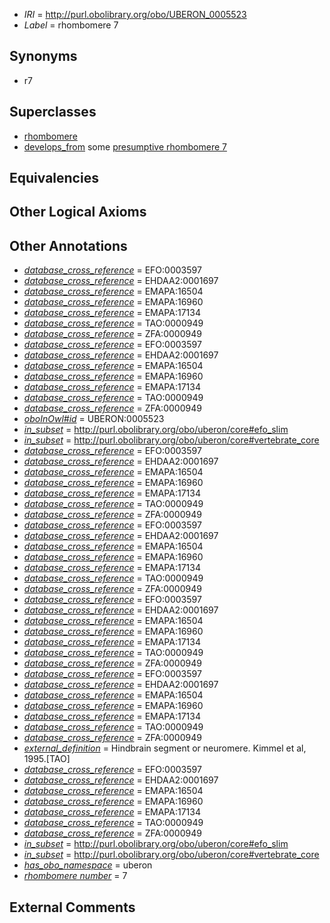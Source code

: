 * *IRI* = http://purl.obolibrary.org/obo/UBERON_0005523
 * *Label* = rhombomere 7

## Synonyms

 * r7

## Superclasses

 * [rhombomere](../../UBERON/92/UBERON_0001892.md)
 * [develops_from](../../RO/02/RO_0002202.md) some [presumptive rhombomere 7](../../UBERON/94/UBERON_0007294.md)

## Equivalencies


## Other Logical Axioms


## Other Annotations

 * *[database_cross_reference](../../ef/oboInOwl#hasDbXref.md)* = EFO:0003597
 * *[database_cross_reference](../../ef/oboInOwl#hasDbXref.md)* = EHDAA2:0001697
 * *[database_cross_reference](../../ef/oboInOwl#hasDbXref.md)* = EMAPA:16504
 * *[database_cross_reference](../../ef/oboInOwl#hasDbXref.md)* = EMAPA:16960
 * *[database_cross_reference](../../ef/oboInOwl#hasDbXref.md)* = EMAPA:17134
 * *[database_cross_reference](../../ef/oboInOwl#hasDbXref.md)* = TAO:0000949
 * *[database_cross_reference](../../ef/oboInOwl#hasDbXref.md)* = ZFA:0000949
 * *[database_cross_reference](../../ef/oboInOwl#hasDbXref.md)* = EFO:0003597
 * *[database_cross_reference](../../ef/oboInOwl#hasDbXref.md)* = EHDAA2:0001697
 * *[database_cross_reference](../../ef/oboInOwl#hasDbXref.md)* = EMAPA:16504
 * *[database_cross_reference](../../ef/oboInOwl#hasDbXref.md)* = EMAPA:16960
 * *[database_cross_reference](../../ef/oboInOwl#hasDbXref.md)* = EMAPA:17134
 * *[database_cross_reference](../../ef/oboInOwl#hasDbXref.md)* = TAO:0000949
 * *[database_cross_reference](../../ef/oboInOwl#hasDbXref.md)* = ZFA:0000949
 * *[oboInOwl#id](../../id/oboInOwl#id.md)* = UBERON:0005523
 * *[in_subset](../../et/oboInOwl#inSubset.md)* = http://purl.obolibrary.org/obo/uberon/core#efo_slim
 * *[in_subset](../../et/oboInOwl#inSubset.md)* = http://purl.obolibrary.org/obo/uberon/core#vertebrate_core
 * *[database_cross_reference](../../ef/oboInOwl#hasDbXref.md)* = EFO:0003597
 * *[database_cross_reference](../../ef/oboInOwl#hasDbXref.md)* = EHDAA2:0001697
 * *[database_cross_reference](../../ef/oboInOwl#hasDbXref.md)* = EMAPA:16504
 * *[database_cross_reference](../../ef/oboInOwl#hasDbXref.md)* = EMAPA:16960
 * *[database_cross_reference](../../ef/oboInOwl#hasDbXref.md)* = EMAPA:17134
 * *[database_cross_reference](../../ef/oboInOwl#hasDbXref.md)* = TAO:0000949
 * *[database_cross_reference](../../ef/oboInOwl#hasDbXref.md)* = ZFA:0000949
 * *[database_cross_reference](../../ef/oboInOwl#hasDbXref.md)* = EFO:0003597
 * *[database_cross_reference](../../ef/oboInOwl#hasDbXref.md)* = EHDAA2:0001697
 * *[database_cross_reference](../../ef/oboInOwl#hasDbXref.md)* = EMAPA:16504
 * *[database_cross_reference](../../ef/oboInOwl#hasDbXref.md)* = EMAPA:16960
 * *[database_cross_reference](../../ef/oboInOwl#hasDbXref.md)* = EMAPA:17134
 * *[database_cross_reference](../../ef/oboInOwl#hasDbXref.md)* = TAO:0000949
 * *[database_cross_reference](../../ef/oboInOwl#hasDbXref.md)* = ZFA:0000949
 * *[database_cross_reference](../../ef/oboInOwl#hasDbXref.md)* = EFO:0003597
 * *[database_cross_reference](../../ef/oboInOwl#hasDbXref.md)* = EHDAA2:0001697
 * *[database_cross_reference](../../ef/oboInOwl#hasDbXref.md)* = EMAPA:16504
 * *[database_cross_reference](../../ef/oboInOwl#hasDbXref.md)* = EMAPA:16960
 * *[database_cross_reference](../../ef/oboInOwl#hasDbXref.md)* = EMAPA:17134
 * *[database_cross_reference](../../ef/oboInOwl#hasDbXref.md)* = TAO:0000949
 * *[database_cross_reference](../../ef/oboInOwl#hasDbXref.md)* = ZFA:0000949
 * *[database_cross_reference](../../ef/oboInOwl#hasDbXref.md)* = EFO:0003597
 * *[database_cross_reference](../../ef/oboInOwl#hasDbXref.md)* = EHDAA2:0001697
 * *[database_cross_reference](../../ef/oboInOwl#hasDbXref.md)* = EMAPA:16504
 * *[database_cross_reference](../../ef/oboInOwl#hasDbXref.md)* = EMAPA:16960
 * *[database_cross_reference](../../ef/oboInOwl#hasDbXref.md)* = EMAPA:17134
 * *[database_cross_reference](../../ef/oboInOwl#hasDbXref.md)* = TAO:0000949
 * *[database_cross_reference](../../ef/oboInOwl#hasDbXref.md)* = ZFA:0000949
 * *[external_definition](../../UBPROP/01/UBPROP_0000001.md)* = Hindbrain segment or neuromere. Kimmel et al, 1995.[TAO]
 * *[database_cross_reference](../../ef/oboInOwl#hasDbXref.md)* = EFO:0003597
 * *[database_cross_reference](../../ef/oboInOwl#hasDbXref.md)* = EHDAA2:0001697
 * *[database_cross_reference](../../ef/oboInOwl#hasDbXref.md)* = EMAPA:16504
 * *[database_cross_reference](../../ef/oboInOwl#hasDbXref.md)* = EMAPA:16960
 * *[database_cross_reference](../../ef/oboInOwl#hasDbXref.md)* = EMAPA:17134
 * *[database_cross_reference](../../ef/oboInOwl#hasDbXref.md)* = TAO:0000949
 * *[database_cross_reference](../../ef/oboInOwl#hasDbXref.md)* = ZFA:0000949
 * *[in_subset](../../et/oboInOwl#inSubset.md)* = http://purl.obolibrary.org/obo/uberon/core#efo_slim
 * *[in_subset](../../et/oboInOwl#inSubset.md)* = http://purl.obolibrary.org/obo/uberon/core#vertebrate_core
 * *[has_obo_namespace](../../ce/oboInOwl#hasOBONamespace.md)* = uberon
 * *[rhombomere number](../../UBPROP/11/UBPROP_0000111.md)* = 7

## External Comments

